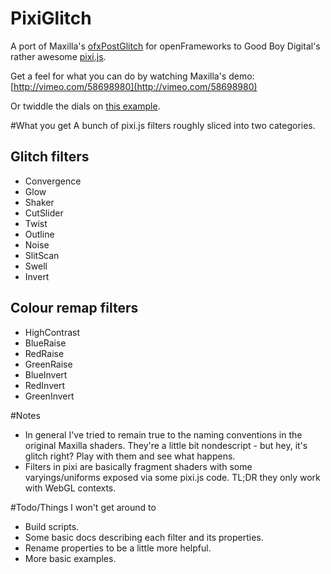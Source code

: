 PixiGlitch
==========
A port of Maxilla's [ofxPostGlitch](https://github.com/maxillacult/ofxPostGlitch) for openFrameworks to Good Boy Digital's rather awesome [pixi.js](https://github.com/GoodBoyDigital/pixi.js).

Get a feel for what you can do by watching Maxilla's demo:
[http://vimeo.com/58698980](http://vimeo.com/58698980)

Or twiddle the dials on [this example](https://rawgit.com/ktingvoar/PixiGlitch/master/examples/dashboard/index.html).

#What you get
A bunch of pixi.js filters roughly sliced into two categories.

## Glitch filters
- Convergence
- Glow
- Shaker
- CutSlider
- Twist
- Outline
- Noise
- SlitScan
- Swell
- Invert

## Colour remap filters
- HighContrast
- BlueRaise
- RedRaise
- GreenRaise
- BlueInvert
- RedInvert
- GreenInvert

#Notes
- In general I've tried to remain true to the naming conventions in the original Maxilla shaders. They're a little bit nondescript - but hey, it's glitch right? Play with them and see what happens.
- Filters in pixi are basically fragment shaders with some varyings/uniforms exposed via some pixi.js code. TL;DR they only work with WebGL contexts.

#Todo/Things I won't get around to
- Build scripts.
- Some basic docs describing each filter and its properties.
- Rename properties to be a little more helpful.
- More basic examples.